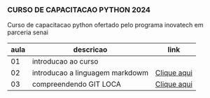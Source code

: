 
### CURSO DE CAPACITACAO PYTHON 2024

Curso de capacitacao python ofertado pelo programa inovatech em parceria senai

|aula| descricao | link |
|-|-|-|
|01| introducao ao curso|
|02| introducao a linguagem markdowm | [Clique aqui](./aulaMarkdown.md)|
|03| compreendendo GIT LOCA | [Clique aqui](./aulaGit.md)|